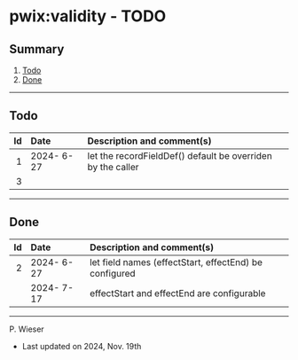 # pwix:validity - TODO

## Summary

1. [Todo](#todo)
2. [Done](#done)

---
## Todo

|   Id | Date       | Description and comment(s) |
| ---: | :---       | :---                       |
|    1 | 2024- 6-27 | let the recordFieldDef() default be overriden by the caller |
|    3 |  |  |

---
## Done

|   Id | Date       | Description and comment(s) |
| ---: | :---       | :---                       |
|    2 | 2024- 6-27 | let field names (effectStart, effectEnd) be configured |
|      | 2024- 7-17 | effectStart and effectEnd are configurable |

---
P. Wieser
- Last updated on 2024, Nov. 19th
